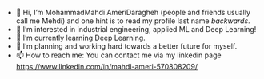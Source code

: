 - 👋 Hi, I’m MohammadMahdi AmeriDaragheh (people and friends usually call me Mehdi) and one hint is to read my profile last name *backwards*.
- 👀 I’m interested in industrial engineering, applied ML and Deep Learning!
- 🌱 I’m currently learning Deep Learning.
- 💞️ I’m planning and working hard towards a better future for myself.
- 📫 How to reach me: You can contact me via my linkedin page https://www.linkedin.com/in/mahdi-ameri-570808209/ 

<!---
mehdi-irema/mehdi-irema is a ✨ special ✨ repository because its `README.md` (this file) appears on your GitHub profile.
You can click the Preview link to take a look at your changes.
--->
